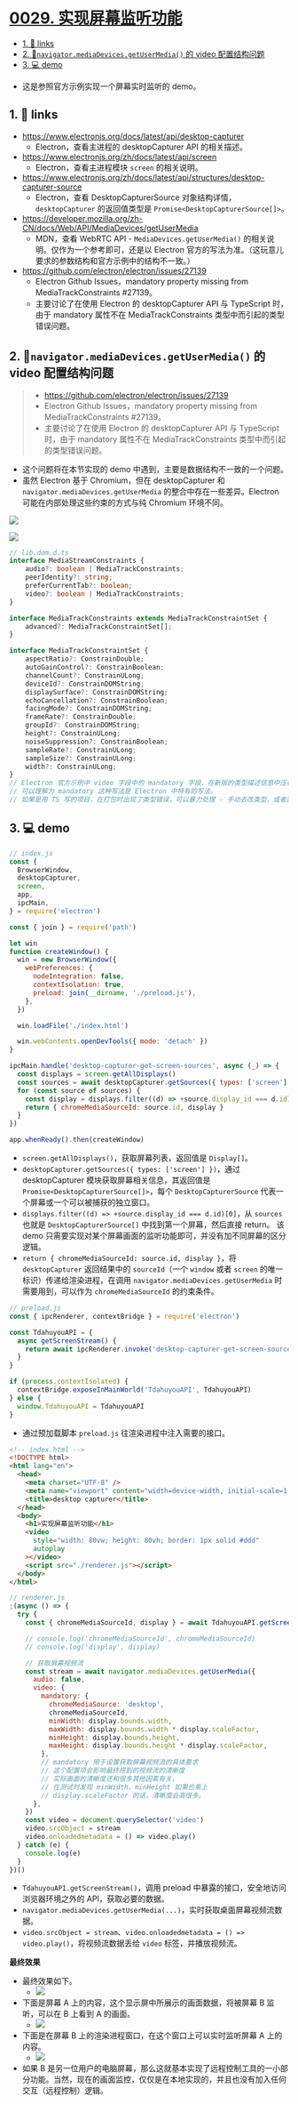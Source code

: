 # [0029. 实现屏幕监听功能](https://github.com/Tdahuyou/electron/tree/main/0029.%20%E5%AE%9E%E7%8E%B0%E5%B1%8F%E5%B9%95%E7%9B%91%E5%90%AC%E5%8A%9F%E8%83%BD)

<!-- region:toc -->
- [1. 🔗 links](#1--links)
- [2. 📒`navigator.mediaDevices.getUserMedia()` 的 video 配置结构问题](#2-navigatormediadevicesgetusermedia-的-video-配置结构问题)
- [3. 💻 demo](#3--demo)
<!-- endregion:toc -->
- 这是参照官方示例实现一个屏幕实时监听的 demo。

## 1. 🔗 links

- https://www.electronjs.org/docs/latest/api/desktop-capturer
  - Electron，查看主进程的 desktopCapturer API 的相关描述。
- https://www.electronjs.org/zh/docs/latest/api/screen
  - Electron，查看主进程模块 `screen` 的相关说明。
- https://www.electronjs.org/zh/docs/latest/api/structures/desktop-capturer-source
  - Electron，查看 DesktopCapturerSource 对象结构详情，`desktopCapturer` 的返回值类型是 `Promise<DesktopCapturerSource[]>`。
- https://developer.mozilla.org/zh-CN/docs/Web/API/MediaDevices/getUserMedia
  - MDN，查看 WebRTC API - `MediaDevices.getUserMedia()` 的相关说明。仅作为一个参考即可，还是以 Electron 官方的写法为准。（这玩意儿要求的参数结构和官方示例中的结构不一致。）
- https://github.com/electron/electron/issues/27139
  - Electron Github Issues，mandatory property missing from MediaTrackConstraints #27139。
  - 主要讨论了在使用 Electron 的 desktopCapturer API 与 TypeScript 时，由于 mandatory 属性不在 MediaTrackConstraints 类型中而引起的类型错误问题。

## 2. 📒`navigator.mediaDevices.getUserMedia()` 的 video 配置结构问题

> - https://github.com/electron/electron/issues/27139
> - Electron Github Issues，mandatory property missing from MediaTrackConstraints #27139。
> - 主要讨论了在使用 Electron 的 desktopCapturer API 与 TypeScript 时，由于 mandatory 属性不在 MediaTrackConstraints 类型中而引起的类型错误问题。

- 这个问题将在本节实现的 demo 中遇到，主要是数据结构不一致的一个问题。
- 虽然 Electron 基于 Chromium，但在 desktopCapturer 和 `navigator.mediaDevices.getUserMedia` 的整合中存在一些差异。Electron 可能在内部处理这些约束的方式与纯 Chromium 环境不同。

![](assets/2024-10-07-22-26-52.png)

![](assets/2024-10-07-22-27-00.png)

```ts
// lib.dom.d.ts
interface MediaStreamConstraints {
    audio?: boolean | MediaTrackConstraints;
    peerIdentity?: string;
    preferCurrentTab?: boolean;
    video?: boolean | MediaTrackConstraints;
}

interface MediaTrackConstraints extends MediaTrackConstraintSet {
    advanced?: MediaTrackConstraintSet[];
}

interface MediaTrackConstraintSet {
    aspectRatio?: ConstrainDouble;
    autoGainControl?: ConstrainBoolean;
    channelCount?: ConstrainULong;
    deviceId?: ConstrainDOMString;
    displaySurface?: ConstrainDOMString;
    echoCancellation?: ConstrainBoolean;
    facingMode?: ConstrainDOMString;
    frameRate?: ConstrainDouble;
    groupId?: ConstrainDOMString;
    height?: ConstrainULong;
    noiseSuppression?: ConstrainBoolean;
    sampleRate?: ConstrainULong;
    sampleSize?: ConstrainULong;
    width?: ConstrainULong;
}
// Electron 官方示例中 video 字段中的 mandatory 字段，在新版的类型描述信息中压根就不存在。
// 可以理解为 mandatory 这种写法是 Electron 中特有的写法。
// 如果是用 TS 写的项目，在打包时出现了类型错误，可以暴力处理 - 手动去改类型，或者直接断言类型。
```

## 3. 💻 demo

```js
// index.js
const {
  BrowserWindow,
  desktopCapturer,
  screen,
  app,
  ipcMain,
} = require('electron')

const { join } = require('path')

let win
function createWindow() {
  win = new BrowserWindow({
    webPreferences: {
      nodeIntegration: false,
      contextIsolation: true,
      preload: join(__dirname, './preload.js'),
    },
  })

  win.loadFile('./index.html')

  win.webContents.openDevTools({ mode: 'detach' })
}

ipcMain.handle('desktop-capturer-get-screen-sources', async (_) => {
  const displays = screen.getAllDisplays()
  const sources = await desktopCapturer.getSources({ types: ['screen'] })
  for (const source of sources) {
    const display = displays.filter((d) => +source.display_id === d.id)[0]
    return { chromeMediaSourceId: source.id, display }
  }
})

app.whenReady().then(createWindow)
```

- `screen.getAllDisplays()`，获取屏幕列表，返回值是 `Display[]`。
- `desktopCapturer.getSources({ types: ['screen'] })`，通过 desktopCapturer 模块获取屏幕相关信息，其返回值是 `Promise<DesktopCapturerSource[]>`，每个 `DesktopCapturerSource` 代表一个屏幕或一个可以被捕获的独立窗口。
- `displays.filter((d) => +source.display_id === d.id)[0]`，从 `sources` 也就是 `DesktopCapturerSource[]` 中找到第一个屏幕，然后直接 return。 该 demo 只需要实现对某个屏幕画面的监听功能即可，并没有加不同屏幕的区分逻辑。
- `return { chromeMediaSourceId: source.id, display }`，将 `desktopCapturer` 返回结果中的 `sourceId`（一个 `window` 或者 `screen` 的唯一标识）传递给渲染进程，在调用 `navigator.mediaDevices.getUserMedia` 时需要用到，可以作为 `chromeMediaSourceId` 的约束条件。

```js
// preload.js
const { ipcRenderer, contextBridge } = require('electron')

const TdahuyouAPI = {
  async getScreenStream() {
    return await ipcRenderer.invoke('desktop-capturer-get-screen-sources')
  }
}

if (process.contextIsolated) {
  contextBridge.exposeInMainWorld('TdahuyouAPI', TdahuyouAPI)
} else {
  window.TdahuyouAPI = TdahuyouAPI
}
```

- 通过预加载脚本 `preload.js` 往渲染进程中注入需要的接口。

```html
<!-- index.html -->
<!DOCTYPE html>
<html lang="en">
  <head>
    <meta charset="UTF-8" />
    <meta name="viewport" content="width=device-width, initial-scale=1.0" />
    <title>desktop capturer</title>
  </head>
  <body>
    <h1>实现屏幕监听功能</h1>
    <video
      style="width: 80vw; height: 80vh; border: 1px solid #ddd"
      autoplay
    ></video>
    <script src="./renderer.js"></script>
  </body>
</html>
```

```js
// renderer.js
;(async () => {
  try {
    const { chromeMediaSourceId, display } = await TdahuyouAPI.getScreenStream()

    // console.log('chromeMediaSourceId', chromeMediaSourceId)
    // console.log('display', display)

    // 获取屏幕视频流
    const stream = await navigator.mediaDevices.getUserMedia({
      audio: false,
      video: {
        mandatory: {
          chromeMediaSource: 'desktop',
          chromeMediaSourceId,
          minWidth: display.bounds.width,
          maxWidth: display.bounds.width * display.scaleFactor,
          minHeight: display.bounds.height,
          maxHeight: display.bounds.height * display.scaleFactor,
        },
        // mandatory 用于设置获取屏幕视频流的具体要求
        // 这个配置项会影响最终捞到的视频流的清晰度
        // 实际画面的清晰度还和很多其他因素有关，
        // 在测试时发现 minWidth、minHeight 如果也乘上
        // display.scaleFactor 的话，清晰度会高很多。
      },
    })
    const video = document.querySelector('video')
    video.srcObject = stream
    video.onloadedmetadata = () => video.play()
  } catch (e) {
    console.log(e)
  }
})()
```

- `TdahuyouAPI.getScreenStream()`，调用 preload 中暴露的接口，安全地访问浏览器环境之外的 API，获取必要的数据。
- `navigator.mediaDevices.getUserMedia(...)`，实时获取桌面屏幕视频流数据。
- `video.srcObject = stream`、`video.onloadedmetadata = () => video.play()`，将视频流数据丢给 `video` 标签，并播放视频流。

**最终效果**

- 最终效果如下。
  - ![](assets/2024-10-07-22-30-42.png)
- 下面是屏幕 A 上的内容，这个显示屏中所展示的画面数据，将被屏幕 B 监听，可以在 B 上看到 A 的画面。
  - ![](assets/2024-10-07-22-31-11.png)
- 下面是在屏幕 B 上的渲染进程窗口，在这个窗口上可以实时监听屏幕 A 上的内容。
  - ![](assets/2024-10-07-22-31-23.png)
- 如果 B 是另一位用户的电脑屏幕，那么这就基本实现了远程控制工具的一小部分功能。当然，现在的画面监控，仅仅是在本地实现的，并且也没有加入任何交互（远程控制）逻辑。










